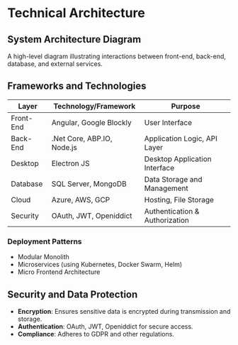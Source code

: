 # Technical Architecture

## System Architecture Diagram
A high-level diagram illustrating interactions between front-end, back-end, database, and external services.

## Frameworks and Technologies
| Layer       | Technology/Framework         | Purpose                              |
|-------------|-------------------------------|--------------------------------------|
| Front-End   | Angular, Google Blockly       | User Interface                      |
| Back-End    | .Net Core, ABP.IO, Node.js    | Application Logic, API Layer        |
| Desktop     | Electron JS                  | Desktop Application Interface       |
| Database    | SQL Server, MongoDB          | Data Storage and Management         |
| Cloud       | Azure, AWS, GCP              | Hosting, File Storage               |
| Security    | OAuth, JWT, Openiddict       | Authentication & Authorization      |

### Deployment Patterns
- Modular Monolith
- Microservices (using Kubernetes, Docker Swarm, Helm)
- Micro Frontend Architecture

## Security and Data Protection
- **Encryption**: Ensures sensitive data is encrypted during transmission and storage.
- **Authentication**: OAuth, JWT, Openiddict for secure access.
- **Compliance**: Adheres to GDPR and other regulations.
